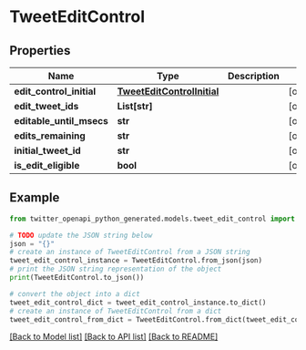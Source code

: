 # TweetEditControl


## Properties

Name | Type | Description | Notes
------------ | ------------- | ------------- | -------------
**edit_control_initial** | [**TweetEditControlInitial**](TweetEditControlInitial.md) |  | [optional] 
**edit_tweet_ids** | **List[str]** |  | [optional] 
**editable_until_msecs** | **str** |  | [optional] 
**edits_remaining** | **str** |  | [optional] 
**initial_tweet_id** | **str** |  | [optional] 
**is_edit_eligible** | **bool** |  | [optional] 

## Example

```python
from twitter_openapi_python_generated.models.tweet_edit_control import TweetEditControl

# TODO update the JSON string below
json = "{}"
# create an instance of TweetEditControl from a JSON string
tweet_edit_control_instance = TweetEditControl.from_json(json)
# print the JSON string representation of the object
print(TweetEditControl.to_json())

# convert the object into a dict
tweet_edit_control_dict = tweet_edit_control_instance.to_dict()
# create an instance of TweetEditControl from a dict
tweet_edit_control_from_dict = TweetEditControl.from_dict(tweet_edit_control_dict)
```
[[Back to Model list]](../README.md#documentation-for-models) [[Back to API list]](../README.md#documentation-for-api-endpoints) [[Back to README]](../README.md)


